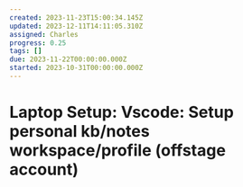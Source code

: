 ```yaml
---
created: 2023-11-23T15:00:34.145Z
updated: 2023-12-11T14:11:05.310Z
assigned: Charles
progress: 0.25
tags: []
due: 2023-11-22T00:00:00.000Z
started: 2023-10-31T00:00:00.000Z
---
```


# Laptop Setup: Vscode: Setup personal kb/notes workspace/profile (offstage account)
